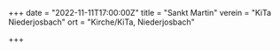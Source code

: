 +++
date = "2022-11-11T17:00:00Z"
title = "Sankt Martin"
verein = "KiTa Niederjosbach"
ort = "Kirche/KiTa, Niederjosbach"

+++
